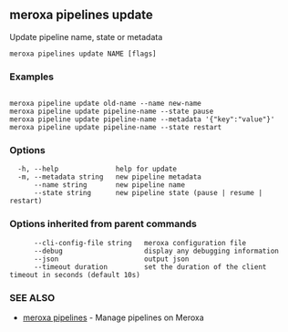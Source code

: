 ## meroxa pipelines update

Update pipeline name, state or metadata

```
meroxa pipelines update NAME [flags]
```

### Examples

```

meroxa pipeline update old-name --name new-name
meroxa pipeline update pipeline-name --state pause
meroxa pipeline update pipeline-name --metadata '{"key":"value"}'
meroxa pipeline update pipeline-name --state restart
```

### Options

```
  -h, --help              help for update
  -m, --metadata string   new pipeline metadata
      --name string       new pipeline name
      --state string      new pipeline state (pause | resume | restart)
```

### Options inherited from parent commands

```
      --cli-config-file string   meroxa configuration file
      --debug                    display any debugging information
      --json                     output json
      --timeout duration         set the duration of the client timeout in seconds (default 10s)
```

### SEE ALSO

* [meroxa pipelines](meroxa_pipelines.md)	 - Manage pipelines on Meroxa

